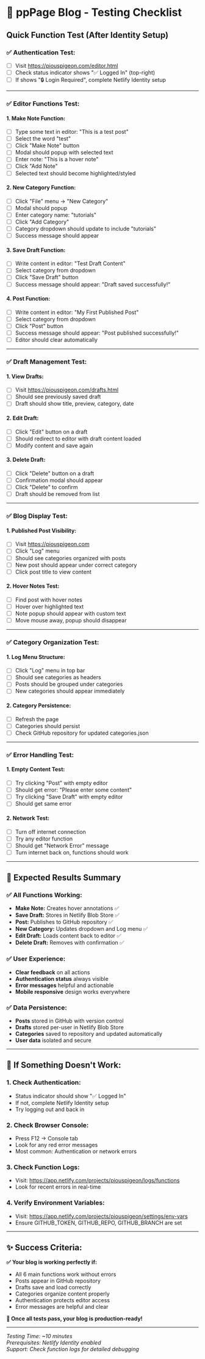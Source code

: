 # 🧪 **ppPage Blog - Testing Checklist**

## **Quick Function Test (After Identity Setup)**

### **✅ Authentication Test:**
- [ ] Visit https://piouspigeon.com/editor.html
- [ ] Check status indicator shows "✅ Logged In" (top-right)
- [ ] If shows "🔒 Login Required", complete Netlify Identity setup

---

### **✅ Editor Functions Test:**

#### **1. Make Note Function:**
- [ ] Type some text in editor: "This is a test post"
- [ ] Select the word "test"
- [ ] Click "Make Note" button
- [ ] Modal should popup with selected text
- [ ] Enter note: "This is a hover note"
- [ ] Click "Add Note"
- [ ] Selected text should become highlighted/styled

#### **2. New Category Function:**
- [ ] Click "File" menu → "New Category"
- [ ] Modal should popup
- [ ] Enter category name: "tutorials"
- [ ] Click "Add Category"
- [ ] Category dropdown should update to include "tutorials"
- [ ] Success message should appear

#### **3. Save Draft Function:**
- [ ] Write content in editor: "Test Draft Content"
- [ ] Select category from dropdown
- [ ] Click "Save Draft" button
- [ ] Success message should appear: "Draft saved successfully!"

#### **4. Post Function:**
- [ ] Write content in editor: "My First Published Post"
- [ ] Select category from dropdown  
- [ ] Click "Post" button
- [ ] Success message should appear: "Post published successfully!"
- [ ] Editor should clear automatically

---

### **✅ Draft Management Test:**

#### **1. View Drafts:**
- [ ] Visit https://piouspigeon.com/drafts.html
- [ ] Should see previously saved draft
- [ ] Draft should show title, preview, category, date

#### **2. Edit Draft:**
- [ ] Click "Edit" button on a draft
- [ ] Should redirect to editor with draft content loaded
- [ ] Modify content and save again

#### **3. Delete Draft:**
- [ ] Click "Delete" button on a draft
- [ ] Confirmation modal should appear
- [ ] Click "Delete" to confirm
- [ ] Draft should be removed from list

---

### **✅ Blog Display Test:**

#### **1. Published Post Visibility:**
- [ ] Visit https://piouspigeon.com
- [ ] Click "Log" menu
- [ ] Should see categories organized with posts
- [ ] New post should appear under correct category
- [ ] Click post title to view content

#### **2. Hover Notes Test:**
- [ ] Find post with hover notes
- [ ] Hover over highlighted text
- [ ] Note popup should appear with custom text
- [ ] Move mouse away, popup should disappear

---

### **✅ Category Organization Test:**

#### **1. Log Menu Structure:**
- [ ] Click "Log" menu in top bar
- [ ] Should see categories as headers
- [ ] Posts should be grouped under categories
- [ ] New categories should appear immediately

#### **2. Category Persistence:**
- [ ] Refresh the page
- [ ] Categories should persist
- [ ] Check GitHub repository for updated categories.json

---

### **✅ Error Handling Test:**

#### **1. Empty Content Test:**
- [ ] Try clicking "Post" with empty editor
- [ ] Should get error: "Please enter some content"
- [ ] Try clicking "Save Draft" with empty editor
- [ ] Should get same error

#### **2. Network Test:**
- [ ] Turn off internet connection
- [ ] Try any editor function
- [ ] Should get "Network Error" message
- [ ] Turn internet back on, functions should work

---

## **🎯 Expected Results Summary**

### **✅ All Functions Working:**
- **Make Note:** Creates hover annotations ✅
- **Save Draft:** Stores in Netlify Blob Store ✅  
- **Post:** Publishes to GitHub repository ✅
- **New Category:** Updates dropdown and Log menu ✅
- **Edit Draft:** Loads content back to editor ✅
- **Delete Draft:** Removes with confirmation ✅

### **✅ User Experience:**
- **Clear feedback** on all actions
- **Authentication status** always visible
- **Error messages** helpful and actionable
- **Mobile responsive** design works everywhere

### **✅ Data Persistence:**
- **Posts** stored in GitHub with version control
- **Drafts** stored per-user in Netlify Blob Store
- **Categories** saved to repository and updated automatically
- **User data** isolated and secure

---

## **🚨 If Something Doesn't Work:**

### **1. Check Authentication:**
- Status indicator should show "✅ Logged In"
- If not, complete Netlify Identity setup
- Try logging out and back in

### **2. Check Browser Console:**
- Press F12 → Console tab
- Look for any red error messages
- Most common: Authentication or network errors

### **3. Check Function Logs:**
- Visit: https://app.netlify.com/projects/piouspigeon/logs/functions
- Look for recent errors in real-time

### **4. Verify Environment Variables:**
- Visit: https://app.netlify.com/projects/piouspigeon/settings/env-vars
- Ensure GITHUB_TOKEN, GITHUB_REPO, GITHUB_BRANCH are set

---

## **✨ Success Criteria:**

**✅ Your blog is working perfectly if:**
- All 6 main functions work without errors
- Posts appear in GitHub repository
- Drafts save and load correctly  
- Categories organize content properly
- Authentication protects editor access
- Error messages are helpful and clear

**🎊 Once all tests pass, your blog is production-ready!**

---

*Testing Time: ~10 minutes*  
*Prerequisites: Netlify Identity enabled*  
*Support: Check function logs for detailed debugging*
